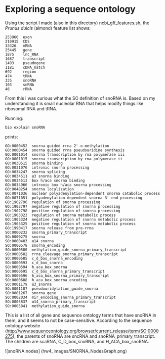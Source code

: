 # Exploring a sequence ontology

Using the script I made (also in this directory) ncbi_gff_features.sh, the *Prunus dulcis* (almond) feature list shows:

```
253966  exon
210915  CDS
33326   mRNA
25445   gene
1875    lnc_RNA
1687    transcript
1493    pseudogene
1181    cDNA_match
692     region
474     tRNA
335     snoRNA
103     snRNA
46      rRNA
```

From this I was curious what the SO definition of snoRNA is. Based on my understanding it is small nucleolar RNA that helps modify things like ribosomal RNA and tRNA. 

Running:

```bash
bio explain snoRNA
```

prints:


```
GO:0000452  snorna guided rrna 2'-o-methylation
GO:0000454  snorna guided rrna pseudouridine synthesis
GO:0001014  snorna transcription by rna polymerase iii
GO:0001015  snorna transcription by rna polymerase ii
GO:0030515  snorna binding
GO:0031070  intronic snorna processing
GO:0034247  snorna splicing
GO:0034511  u3 snorna binding
GO:0034513  box h/aca snorna binding
GO:0034966  intronic box h/aca snorna processing
GO:0048254  snorna localization
GO:0071036  nuclear polyadenylation-dependent snorna catabolic process
GO:0071051  polyadenylation-dependent snorna 3'-end processing
GO:1902796  regulation of snorna processing
GO:1902797  negative regulation of snorna processing
GO:1902798  positive regulation of snorna processing
GO:1903323  regulation of snorna metabolic process
GO:1903324  negative regulation of snorna metabolic process
GO:1903325  positive regulation of snorna metabolic process
GO:1990417  snorna release from pre-rrna
SO:0000232  snorna_primary_transcript
SO:0000275  snorna
SO:0000403  u14_snorna
SO:0000578  snorna_encoding
SO:0000580  methylation_guide_snorna_primary_transcript
SO:0000582  rrna_cleavage_snorna_primary_transcript
SO:0000585  c_d_box_snorna_encoding
SO:0000593  c_d_box_snorna
SO:0000594  h_aca_box_snorna
SO:0000595  c_d_box_snorna_primary_transcript
SO:0000596  h_aca_box_snorna_primary_transcript
SO:0000608  h_aca_box_snorna_encoding
SO:0001179  u3_snorna
SO:0001187  pseudouridylation_guide_snorna
SO:0001267  snorna_gene
SO:0002034  mir_encoding_snorna_primary_transcript
SO:0005837  u14_snorna_primary_transcript
SO:0005841  methylation_guide_snorna
```

This is a list of all gene and sequence ontology terms that have snoRNA in them, and it seems to not be case-sensitive. According to the sequence ontology website (http://www.sequenceontology.org/browser/current_release/term/SO:0000275), the parents of snoRNA are sncRNA and snoRNA_primary_transcript. The children are scaRNA, C_D_box_snoRNA, and H_ACA_box_snoRNA. 

![snoRNA nodes] (hw4_images/SNORNA_NodesGraph.png)
